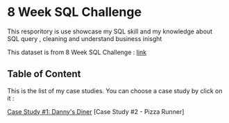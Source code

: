 # 8 Week SQL Challenge
This resporitory is use showcase my SQL skill and my knowledge about SQL query , cleaning and understand business inisght

This dataset is from 8 Week SQL Challenge : [link](https://8weeksqlchallenge.com)

## Table of Content

This is the list of my case studies. You can choose a case study by click on it :

[Case Study #1: Danny's Diner](https://github.com/phonixt12/8-Week-SQL-Challenge/tree/main/Case%20Study%20%231%20-%20Danny's%20Diner)
[Case Study #2 - Pizza Runner]
